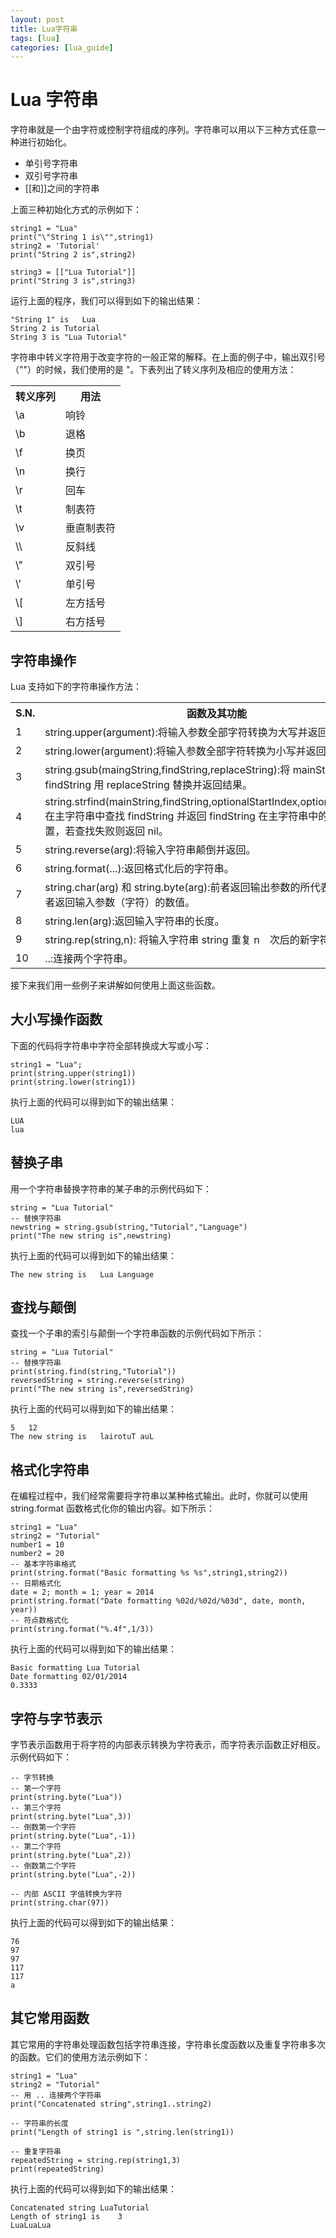 ```yaml
---
layout: post
title: Lua字符串  
tags: [lua]
categories: [lua_guide]
---
```

# Lua 字符串  

字符串就是一个由字符或控制字符组成的序列。字符串可以用以下三种方式任意一种进行初始化。
  
<ul>
	<li>单引号字符串</li>
	<li>双引号字符串</li>
	<li>[[和]]之间的字符串</li>
</ul>  

上面三种初始化方式的示例如下：  

```
string1 = "Lua"
print("\"String 1 is\"",string1)
string2 = 'Tutorial'
print("String 2 is",string2)

string3 = [["Lua Tutorial"]]
print("String 3 is",string3)
```  

运行上面的程序，我们可以得到如下的输出结果：  

```
"String 1" is	Lua
String 2 is	Tutorial
String 3 is	"Lua Tutorial"
```  

字符串中转义字符用于改变字符的一般正常的解释。在上面的例子中，输出双引号（""）的时候，我们使用的是 \"。下表列出了转义序列及相应的使用方法：  

<table>
	<tr>
		<th>转义序列</th>
		<th>用法</th>
	</tr>
	<tr>
		<td>\a</td>
		<td>响铃</td>
	</tr>
	<tr>
		<td>\b</td>
		<td>退格</td>
	</tr>
	<tr>
		<td>\f</td>
		<td>换页</td>
	</tr>
	<tr>
		<td>\n</td>
		<td>换行</td>
	</tr>
	<tr>
		<td>\r</td>
		<td>回车</td>
	</tr>
	<tr>
		<td>\t</td>
		<td>制表符</td>
	</tr>
	<tr>
		<td>\v</td>
		<td>垂直制表符</td>
	</tr>
	<tr>
		<td>\\</td>
		<td>反斜线</td>
	</tr>
	<tr>
		<td>\"</td>
		<td>双引号</td>
	</tr>
	<tr>
		<td>\'</td>
		<td>单引号</td>
	</tr>
	<tr>
		<td>\[</td>
		<td>左方括号</td>
	</tr>
	<tr>
		<td>\]</td>
		<td>右方括号</td>
	</tr>
</table>

## 字符串操作  

Lua 支持如下的字符串操作方法：  

<table>
	<tr>
		<th>S.N.</th>
		<th>函数及其功能</th>
	</tr>
	<tr>
		<td>1</td>
		<td>string.upper(argument):将输入参数全部字符转换为大写并返回。</td>
	</tr>
	<tr>
		<td>2</td>
		<td>string.lower(argument):将输入参数全部字符转换为小写并返回。</td>
	</tr>
	<tr>
		<td>3</td>
		<td>string.gsub(maingString,findString,replaceString):将 mainString 中的所有 findString 用 replaceString 替换并返回结果。</td>
	</tr>
	<tr>
		<td>4</td>
		<td>string.strfind(mainString,findString,optionalStartIndex,optionalEndIndex):在主字符串中查找 findString 并返回 findString 在主字符串中的开始和结束位置，若查找失败则返回 nil。</td>
	</tr>
	<tr>
		<td>5</td>
		<td>string.reverse(arg):将输入字符串颠倒并返回。</td>
	</tr>
	<tr>
		<td>6</td>
		<td>string.format(...):返回格式化后的字符串。</td>
	</tr>
	<tr>
		<td>7</td>
		<td>string.char(arg) 和 string.byte(arg):前者返回输出参数的所代表的字符，后者返回输入参数（字符）的数值。</td>
	</tr>
	<tr>
		<td>8</td>
		<td>string.len(arg):返回输入字符串的长度。</td>
	</tr>
	<tr>
		<td>9</td>
		<td>string.rep(string,n): 将输入字符串 string 重复 n　次后的新字符串返回。</td>
	</tr>
	<tr>
		<td>10</td>
		<td>..:连接两个字符串。</td>
	</tr>
</table>

接下来我们用一些例子来讲解如何使用上面这些函数。  

## 大小写操作函数  

下面的代码将字符串中字符全部转换成大写或小写：  

```
string1 = "Lua";
print(string.upper(string1))
print(string.lower(string1))
```  

执行上面的代码可以得到如下的输出结果：  

```
LUA
lua
```  

## 替换子串  

用一个字符串替换字符串的某子串的示例代码如下：  

```
string = "Lua Tutorial"
-- 替换字符串
newstring = string.gsub(string,"Tutorial","Language")
print("The new string is",newstring)
```  

执行上面的代码可以得到如下的输出结果：  

```
The new string is	Lua Language
```  

## 查找与颠倒  

查找一个子串的索引与颠倒一个字符串函数的示例代码如下所示：  

```
string = "Lua Tutorial"
-- 替换字符串
print(string.find(string,"Tutorial"))
reversedString = string.reverse(string)
print("The new string is",reversedString)
```  

执行上面的代码可以得到如下的输出结果：  

```
5	12
The new string is	lairotuT auL
```  

## 格式化字符串  

在编程过程中，我们经常需要将字符串以某种格式输出。此时，你就可以使用 string.format 函数格式化你的输出内容。如下所示：  

```
string1 = "Lua"
string2 = "Tutorial"
number1 = 10
number2 = 20
-- 基本字符串格式
print(string.format("Basic formatting %s %s",string1,string2))
-- 日期格式化
date = 2; month = 1; year = 2014
print(string.format("Date formatting %02d/%02d/%03d", date, month, year))
-- 符点数格式化
print(string.format("%.4f",1/3))
```  

执行上面的代码可以得到如下的输出结果：  

```
Basic formatting Lua Tutorial
Date formatting 02/01/2014
0.3333
```  

## 字符与字节表示  

字节表示函数用于将字符的内部表示转换为字符表示，而字符表示函数正好相反。 示例代码如下：  

```
-- 字节转换
-- 第一个字符
print(string.byte("Lua"))
-- 第三个字符
print(string.byte("Lua",3))
-- 倒数第一个字符
print(string.byte("Lua",-1))
-- 第二个字符
print(string.byte("Lua",2))
-- 倒数第二个字符
print(string.byte("Lua",-2))

-- 内部 ASCII 字值转换为字符
print(string.char(97))
```  

执行上面的代码可以得到如下的输出结果：  

```
76
97
97
117
117
a
```  

## 其它常用函数  

其它常用的字符串处理函数包括字符串连接，字符串长度函数以及重复字符串多次的函数。它们的使用方法示例如下：  

```
string1 = "Lua"
string2 = "Tutorial"
-- 用 .. 连接两个字符串
print("Concatenated string",string1..string2)

-- 字符串的长度
print("Length of string1 is ",string.len(string1))

-- 重复字符串
repeatedString = string.rep(string1,3)
print(repeatedString)
```  

执行上面的代码可以得到如下的输出结果：  

```
Concatenated string	LuaTutorial
Length of string1 is 	3
LuaLuaLua
``` 